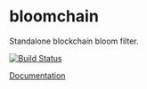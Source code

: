 # bloomchain
Standalone blockchain bloom filter.

[![Build Status][travis-image]][travis-url]

[travis-image]: https://travis-ci.org/paritytech/bloomchain.svg?branch=master
[travis-url]: https://travis-ci.org/paritytech/bloomchain

[Documentation](http://paritytech.github.io/bloomchain/bloomchain/index.html)
